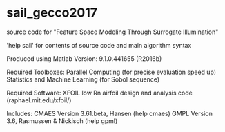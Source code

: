 # sail_gecco2017
source code for "Feature Space Modeling Through Surrogate Illumination"

'help sail' for contents of source code and main algorithm syntax

Produced using
    Matlab Version: 9.1.0.441655 (R2016b)

Required Toolboxes:
    Parallel Computing (for precise evaluation speed up)
    Statistics and Machine Learning (for Sobol sequence)

Required Software:
    XFOIL low Rn airfoil design and analysis code (raphael.mit.edu/xfoil/)

Includes:
    CMAES Version 3.61.beta, Hansen (help cmaes)
    GMPL  Version 3.6, Rasmussen & Nickisch (help gpml)
